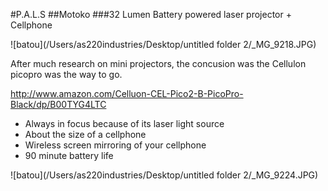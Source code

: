#P.A.L.S
##Motoko
###32 Lumen Battery powered laser projector + Cellphone

![batou](/Users/as220industries/Desktop/untitled folder 2/_MG_9218.JPG)

After much research on mini projectors, the concusion was the Cellulon picopro was the way to go. 

<http://www.amazon.com/Celluon-CEL-Pico2-B-PicoPro-Black/dp/B00TYG4LTC>

* Always in focus because of its laser light source
* About the size of a cellphone
* Wireless screen mirroring of your cellphone
* 90 minute battery life

![batou](/Users/as220industries/Desktop/untitled folder 2/_MG_9224.JPG)

